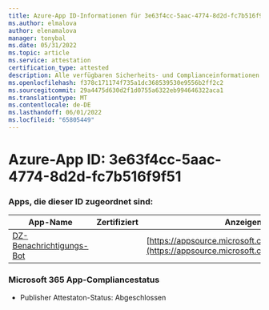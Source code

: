 ```yaml
---
title: Azure-App ID-Informationen für 3e63f4cc-5aac-4774-8d2d-fc7b516f9f51
ms.author: elmalova
author: elenamalova
manager: tonybal
ms.date: 05/31/2022
ms.topic: article
ms.service: attestation
certification_type: attested
description: Alle verfügbaren Sicherheits- und Complianceinformationen für 3e63f4cc-5aac-4774-8d2d-fc7b516f9f51.
ms.openlocfilehash: f378c171174f735a1dc368539530e9556b2ff2c2
ms.sourcegitcommit: 29a4475d630d2f1d0755a6322eb994646322aca1
ms.translationtype: MT
ms.contentlocale: de-DE
ms.lasthandoff: 06/01/2022
ms.locfileid: "65805449"
---
```

# <a name="azure-app-id-3e63f4cc-5aac-4774-8d2d-fc7b516f9f51"></a>Azure-App ID: 3e63f4cc-5aac-4774-8d2d-fc7b516f9f51


### <a name="apps-associated-with-this-id"></a>Apps, die dieser ID zugeordnet sind:
| **App-Name** | **Zertifiziert** | **Anzeigen in AppSource** |
|--------------|---------------|-----------------------|
| [DZ-Benachrichtigungs-Bot](../forward/WA200003839.md) |  | [https://appsource.microsoft.com/product/office/WA200003839](https://appsource.microsoft.com/product/office/WA200003839) |

### <a name="microsoft-365-app-compliance-status"></a>Microsoft 365 App-Compliancestatus
- Publisher Attestaton-Status: Abgeschlossen
